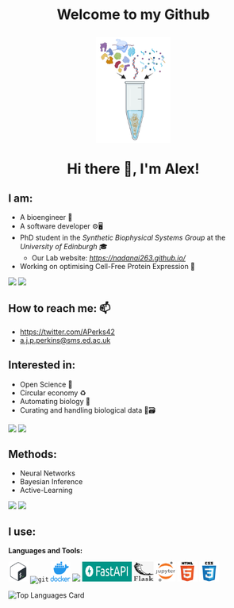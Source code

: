 <h1 align="center">
  
Welcome to my Github


<p align="center">
  <img width="150" src="https://github.com/aperkins19/aperkins19/blob/main/cfpslogo.png" />
</p>  

  
Hi there 👋, I'm Alex!

</h1>



## I am:
* A bioengineer 🧬
* A software developer ⚙🖥️
* PhD student in the *Synthetic Biophysical Systems Group* at the *University of Edinburgh* 🎓
  - Our Lab website: *https://nadanai263.github.io/*
* Working on optimising Cell-Free Protein Expression 🧪


<img height="200" src="https://thumbs.gfycat.com/FearlessMetallicGreathornedowl-size_restricted.gif" /> <img height="200" src="https://thumbs.gfycat.com/BadSecondaryHapuka-size_restricted.gif" />

## How to reach me: 📫
* https://twitter.com/APerks42
* a.j.p.perkins@sms.ed.ac.uk

## Interested in:
* Open Science 🌱
* Circular economy ♻️
* Automating biology 🤖
* Curating and handling biological data 💾🗃️


<img height="200" src="https://thumbs.gfycat.com/DistantBreakableArrowana-size_restricted.gif" /> <img height="200" src="https://thumbs.gfycat.com/DetailedPotableBobolink-size_restricted.gif" />

## Methods:
* Neural Networks
* Bayesian Inference
* Active-Learning


<img height="200" src="https://thumbs.gfycat.com/BarrenUntimelyHairstreakbutterfly-size_restricted.gif" /> <img height="200" src="https://thumbs.gfycat.com/BrightAbandonedEarwig-size_restricted.gif" />


## I use:


**Languages and Tools:**  

<code><img src="https://raw.githubusercontent.com/devicons/devicon/master/icons/bash/bash-original.svg" alt="bash" width="40" height="40"/></code>
<code><img src="https://www.vectorlogo.zone/logos/git-scm/git-scm-icon.svg" alt="git" width="40" height="40"/></code>
<code><img src="https://github.com/aperkins19/aperkins19/blob/main/dockerlogo.png" alt="docker" width="40" height="40"/></code>
<code><img height="40" src="https://raw.githubusercontent.com/shinokada/shinokada/master/assets/python.png"></code>
<code><img src="https://github.com/aperkins19/aperkins19/blob/main/fastapilogo.png" alt="FastApi" width="100" height="40"/></code>
<code><img src="https://github.com/aperkins19/aperkins19/blob/main/flask.jpg" alt="Flask" width="40" height="40"/></code>
<code><img src="https://raw.githubusercontent.com/devicons/devicon/master/icons/jupyter/jupyter-original-wordmark.svg" alt="Jupyter" width="40" height="40"/></code>
<code><img src="https://raw.githubusercontent.com/devicons/devicon/master/icons/html5/html5-original-wordmark.svg" alt="html5" width="40" height="40"/></code>
<code><img src="https://raw.githubusercontent.com/devicons/devicon/master/icons/css3/css3-original-wordmark.svg" alt="css3" width="40" height="40"/></code>


![Top Languages Card](https://github-readme-stats.vercel.app/api/top-langs/?username=aperkins19)



<!--


- 🔭 I’m currently working on ...
- 🌱 I’m currently learning ...
- 👯 I’m looking to collaborate on ...
- 🤔 I’m looking for help with ...
- 💬 Ask me about ...
- 📫 How to reach me: ...
- 😄 Pronouns: ...
- ⚡ Fun fact: ...
-->
